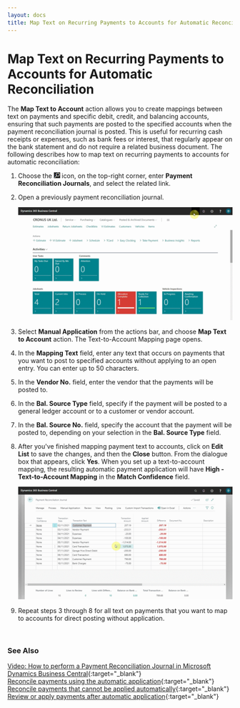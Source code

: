 ```yaml
---
layout: docs
title: Map Text on Recurring Payments to Accounts for Automatic Reconciliation 
---
```


# Map Text on Recurring Payments to Accounts for Automatic Reconciliation 
The **Map Text to Account** action allows you to create mappings between text on payments and specific debit, credit, and balancing accounts, ensuring that such payments are posted to the specified accounts when the payment reconciliation journal is posted. This is useful for recurring cash receipts or expenses, such as bank fees or interest, that regularly appear on the bank statement and do not require a related business document. The following describes how to map text on recurring payments to accounts for automatic reconciliation:
1. Choose the ![](media/search_icon.png) icon, on the top-right corner, enter **Payment Reconciliation Journals**, and select the related link.
2. Open a previously payment reconciliation journal.

   ![](media/garagehive-payment-reconciliation-map-text1.gif)

3. Select **Manual Application** from the actions bar, and choose **Map Text to Account** action. The Text-to-Account Mapping page opens.
4. In the **Mapping Text** field, enter any text that occurs on payments that you want to post to specified accounts without applying to an open entry. You can enter up to 50 characters.
5. In the **Vendor No.** field, enter the vendor that the payments will be posted to.
6. In the **Bal. Source Type** field, specify if the payment will be posted to a general ledger account or to a customer or vendor account.
7. In the **Bal. Source No.** field, specify the account that the payment will be posted to, depending on your selection in the **Bal. Source Type** field.
8. After you've finished mapping payment text to accounts, click on **Edit List** to save the changes, and then the **Close** button. From the dialogue box that appears, click **Yes**. When you set up a text-to-account mapping, the resulting automatic payment application will have **High - Text-to-Account Mapping** in the **Match Confidence** field.

   ![](media/garagehive-payment-reconciliation-map-text2.gif)

9.	Repeat steps 3 through 8 for all text on payments that you want to map to accounts for direct posting without application.

<br>

### **See Also**

[Video: How to perform a Payment Reconciliation Journal in Microsoft Dynamics Business Central](https://www.youtube.com/watch?v=WiAnm_VUQVQ){:target="_blank"} \
[Reconcile payments using the automatic application](garagehive-reconcile-payments-using-automatic-application.html){:target="_blank"} \
[Reconcile payments that cannot be applied automatically](garagehive-reconcile-payments-that-cannot-be-applied-automatically.html){:target="_blank"} \
[Review or apply payments after automatic application](garagehive-review-or-apply-payments-after-automatic-application.html){:target="_blank"} 